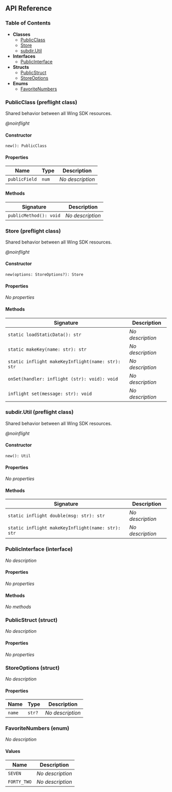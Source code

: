 ## API Reference

### Table of Contents

- **Classes**
  - <a href="#@winglibs/testfixture.PublicClass">PublicClass</a>
  - <a href="#@winglibs/testfixture.Store">Store</a>
  - <a href="#@winglibs/testfixture.subdir.Util">subdir.Util</a>
- **Interfaces**
  - <a href="#@winglibs/testfixture.PublicInterface">PublicInterface</a>
- **Structs**
  - <a href="#@winglibs/testfixture.PublicStruct">PublicStruct</a>
  - <a href="#@winglibs/testfixture.StoreOptions">StoreOptions</a>
- **Enums**
  - <a href="#@winglibs/testfixture.FavoriteNumbers">FavoriteNumbers</a>

### PublicClass (preflight class) <a class="wing-docs-anchor" id="@winglibs/testfixture.PublicClass"></a>

Shared behavior between all Wing SDK resources.

*@noinflight*

#### Constructor

```
new(): PublicClass
```

#### Properties

| **Name** | **Type** | **Description** |
| --- | --- | --- |
| <code>publicField</code> | <code>num</code> | *No description* |

#### Methods

| **Signature** | **Description** |
| --- | --- |
| <code>publicMethod(): void</code> | *No description* |

### Store (preflight class) <a class="wing-docs-anchor" id="@winglibs/testfixture.Store"></a>

Shared behavior between all Wing SDK resources.

*@noinflight*

#### Constructor

```
new(options: StoreOptions?): Store
```

#### Properties

*No properties*

#### Methods

| **Signature** | **Description** |
| --- | --- |
| <code>static loadStaticData(): str</code> | *No description* |
| <code>static makeKey(name: str): str</code> | *No description* |
| <code>static inflight makeKeyInflight(name: str): str</code> | *No description* |
| <code>onSet(handler: inflight (str): void): void</code> | *No description* |
| <code>inflight set(message: str): void</code> | *No description* |

### subdir.Util (preflight class) <a class="wing-docs-anchor" id="@winglibs/testfixture.subdir.Util"></a>

Shared behavior between all Wing SDK resources.

*@noinflight*

#### Constructor

```
new(): Util
```

#### Properties

*No properties*

#### Methods

| **Signature** | **Description** |
| --- | --- |
| <code>static inflight double(msg: str): str</code> | *No description* |
| <code>static inflight makeKeyInflight(name: str): str</code> | *No description* |

### PublicInterface (interface) <a class="wing-docs-anchor" id="@winglibs/testfixture.PublicInterface"></a>

*No description*

#### Properties

*No properties*

#### Methods

*No methods*

### PublicStruct (struct) <a class="wing-docs-anchor" id="@winglibs/testfixture.PublicStruct"></a>

*No description*

#### Properties

*No properties*

### StoreOptions (struct) <a class="wing-docs-anchor" id="@winglibs/testfixture.StoreOptions"></a>

*No description*

#### Properties

| **Name** | **Type** | **Description** |
| --- | --- | --- |
| <code>name</code> | <code>str?</code> | *No description* |

### FavoriteNumbers (enum) <a class="wing-docs-anchor" id="@winglibs/testfixture.FavoriteNumbers"></a>

*No description*

#### Values

| **Name** | **Description** |
| --- | --- |
| <code>SEVEN</code> | *No description* |
| <code>FORTY_TWO</code> | *No description* |

